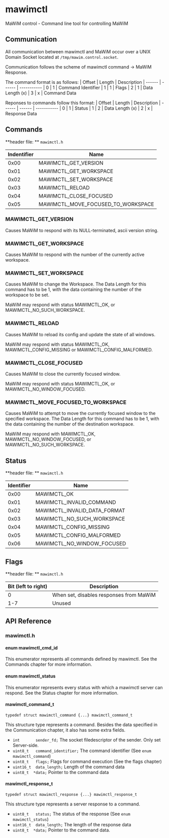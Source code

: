 # mawimctl
MaWiM control - Command line tool for controlling MaWiM

## Communication
All communication between mawimctl and MaWiM occur over a UNIX Domain Socket
located at `/tmp/mawim.control.socket`.

Communication follows the scheme of mawimctl command -> MaWiM Response.

The command format is as follows:
| Offset | Length | Description
| ------ | ------ | -----------
| 0      | 1      | Command Identifier
| 1      | 1      | Flags
| 2      | 1      | Data Length (x)
| 3      | x      | Command Data

Reponses to commands follow this format:
| Offset | Length | Description
| ------ | ------ | -----------
| 0      | 1      | Status
| 1      | 2      | Data Length (x)
| 2      | x      | Response Data

## Commands
**header file: ** `mawimctl.h`

| Indentifier | Name
| ----------- | ----
| 0x00        | MAWIMCTL_GET_VERSION
| 0x01        | MAWIMCTL_GET_WORKSPACE
| 0x02        | MAWIMCTL_SET_WORKSPACE
| 0x03        | MAWIMCTL_RELOAD
| 0x04        | MAWIMCTL_CLOSE_FOCUSED
| 0x05        | MAWIMCTL_MOVE_FOCUSED_TO_WORKSPACE

### MAWIMCTL_GET_VERSION
Causes MaWiM to respond with its NULL-terminated, ascii version string.

### MAWIMCTL_GET_WORKSPACE
Causes MaWiM to respond with the number of the currently active workspace.

### MAWIMCTL_SET_WORKSPACE
Causes MaWiM to change the Workspace. The Data Length for this command has to be 1,
with the data containing the number of the workspace to be set.

MaWiM may respond with status MAWIMCTL_OK, or MAWIMCTL_NO_SUCH_WORKSPACE.

### MAWIMCTL_RELOAD
Causes MaWiM to reload its config and update the state of all windows.

MaWiM may respond with status MAWIMCTL_OK, MAWIMCTL_CONFIG_MISSING or MAWIMCTL_CONFIG_MALFORMED.

### MAWIMCTL_CLOSE_FOCUSED
Causes MaWiM to close the currently focused window.

MaWiM may respond with status MAWIMCTL_OK, or MAWIMCTL_NO_WINDOW_FOCUSED.

### MAWIMCTL_MOVE_FOCUSED_TO_WORKSPACE
Causes MaWiM to attempt to move the currently focused window to the specified workspace.
The Data Length for this command has to be 1, with the data containing the number of the destination workspace.

MaWiM may respond with MAWIMCTL_OK, MAWIMCTL_NO_WINDOW_FOCUSED, or MAWIMCTL_NO_SUCH_WORKSPACE.

## Status
**header file: ** `mawimctl.h`

| Identifier | Name
| ---------- | ----
| 0x00       | MAWIMCTL_OK
| 0x01       | MAWIMCTL_INVALID_COMMAND
| 0x02       | MAWIMCTL_INVALID_DATA_FORMAT
| 0x03       | MAWIMCTL_NO_SUCH_WORKSPACE
| 0x04       | MAWIMCTL_CONFIG_MISSING
| 0x05       | MAWIMCTL_CONFIG_MALFORMED
| 0x06       | MAWIMCTL_NO_WINDOW_FOCUSED

## Flags
**header file: ** `mawimctl.h`

| Bit (left to right) | Description
| ------------------- | -----------
| 0                   | When set, disables responses from MaWiM
| 1-7                 | Unused

## API Reference
### mawimctl.h
#### enum mawimctl_cmd_id
This enumerator represents all commands defined by mawimctl. See the Commands
chapter for more information.

#### enum mawimctl_status
This enumerator represents every status with which a mawimctl server can
respond. See the Status chapter for more information.

#### mawimctl_command_t
`typedef struct mawimctl_command {...} mawimctl_command_t`

This structure type represents a command. Besides the data specified in the
Communication chapter, it also has some extra fields.

* `int       sender_fd;` The socket filedescriptor of the sender. Only set Server-side.
* `uint8_t   command_identifier;` The command identifier (See `enum mawimctl_command`)
* `uint8_t   flags;` Flags for command execution (See the flags chapter)
* `uint16_t  data_length;` Length of the command data
* `uint8_t  *data;` Pointer to the command data

#### mawimctl_response_t
`typedef struct mawimctl_response {...} mawimctl_response_t`

This structure type represents a server response to a command.

* `uint8_t   status;` The status of the response (See `enum mawimctl_status`)
* `uint16_t  data_length;` The length of the response data
* `uint8_t  *data;` Pointer to the command data.
